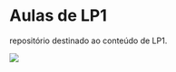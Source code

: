 # Aulas de LP1

repositório destinado ao conteúdo de LP1.

![](https://media.tenor.com/L0bdKp9HkuoAAAAC/pikmin-nintendo.gif)


